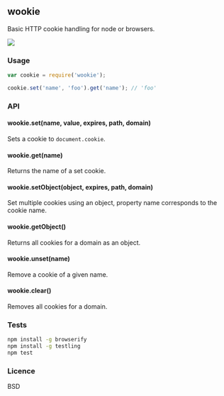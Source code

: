 ## wookie

Basic HTTP cookie handling for node or browsers.

![](http://cl.ly/VhaO/cookie.png)

### Usage

```js
var cookie = require('wookie');

cookie.set('name', 'foo').get('name'); // 'foo'
```

### API

#### wookie.set(name, value, expires, path, domain)

Sets a cookie to `document.cookie`.


#### wookie.get(name)

Returns the name of a set cookie.

#### wookie.setObject(object, expires, path, domain)

Set multiple cookies using an object, property name corresponds to the
cookie name.

#### wookie.getObject()

Returns all cookies for a domain as an object.

#### wookie.unset(name)

Remove a cookie of a given name.

#### wookie.clear()

Removes all cookies for a domain.


### Tests

``` sh
npm install -g browserify
npm install -g testling
npm test
```

### Licence

BSD
